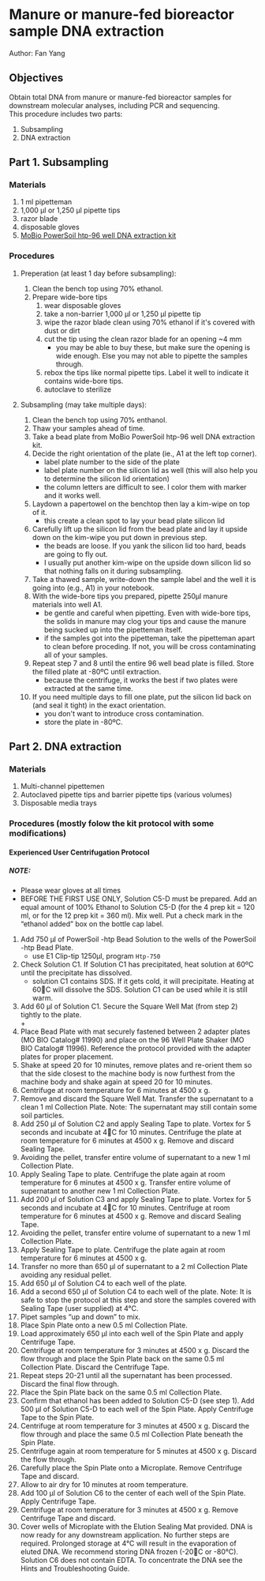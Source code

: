 # Manure or manure-fed bioreactor sample DNA extraction
Author: Fan Yang    


## Objectives   
Obtain total DNA from manure or manure-fed bioreactor samples for downstream molecular analyses, including PCR and sequencing.    
This procedure includes two parts:    
1. Subsampling     
2. DNA extraction   

## Part 1. Subsampling 

### Materials   
1. 1 ml pipetteman   
2. 1,000 µl or 1,250 µl pipette tips   
3. razor blade    
4. disposable gloves    
5. [MoBio PowerSoil htp-96 well DNA extraction kit](https://mobio.com/products/high-through-put/soil/powersoilr-htp-96-well-soil-dna-isolation-kit.html)    

### Procedures 
1. Preperation (at least 1 day before subsampling):
    1. Clean the bench top using 70% ethanol.      
    1. Prepare wide-bore tips   
        1. wear disposable gloves    
        1. take a non-barrier 1,000 µl or 1,250 µl pipette tip
        2. wipe the razor blade clean using 70% ethanol if it's covered with dust or dirt     
        3. cut the tip using the clean razor blade for an opening ~4 mm         
             + you may be able to buy these, but make sure the opening is wide enough. Else you may not able to pipette the samples through.    
        4. rebox the tips like normal pipette tips. Label it well to indicate it contains wide-bore tips.    
        5. autoclave to sterilize 
    
2. Subsampling (may take multiple days):    
    1. Clean the bench top using 70% enthanol.    
    2. Thaw your samples ahead of time.        
    3. Take a bead plate from MoBio PowerSoil htp-96 well DNA extraction kit.    
    4. Decide the right orientation of the plate (ie., A1 at the left top corner).    
        + label plate number to the side of the plate    
        + label plate number on the silicon lid as well (this will also help you to determine the silicon lid orientation)    
        + the column letters are difficult to see. I color them with marker and it works well.   
    5. Laydown a papertowel on the benchtop then lay a kim-wipe on top of it.    
        + this create a clean spot to lay your bead plate silicon lid    
    6. Carefully lift up the silicon lid from the bead plate and lay it upside down on the kim-wipe you put down in previous step.       
        + the beads are loose. If you yank the silicon lid too hard, beads are going to fly out.    
        + I usually put another kim-wipe on the upside down silicon lid so that nothing falls on it during subsampling.    
    7. Take a thawed sample, write-down the sample label and the well it is going into (e.g., A1) in your notebook.    
    8. With the wide-bore tips you prepared, pipette 250µl manure materials into well A1.   
        + be gentle and careful when pipetting. Even with wide-bore tips, the solids in manure may clog your tips and cause the manure being sucked up into the pipetteman itself.    
        + if the samples got into the pipetteman, take the pipetteman apart to clean before proceding. If not, you will be cross contaminating all of your samples.    
    9. Repeat step 7 and 8 until the entire 96 well bead plate is filled. Store the filled plate at -80ºC until extraction.    
        + because the centrifuge, it works the best if two plates were extracted at the same time.     
    10. If you need multiple days to fill one plate, put the silicon lid back on (and seal it tight) in the exact orientation.    
        + you don't want to introduce cross contamination.    
        + store the plate in -80ºC.   


## Part 2. DNA extraction    

### Materials    
1. Multi-channel pipettemen    
2. Autoclaved pipette tips and barrier pipette tips (various volumes)   
3. Disposable media trays    

### Procedures (mostly folow the kit protocol with some modifications)   
#### Experienced User Centrifugation Protocol    
##### NOTE:
+ Please wear gloves at all times     
+ BEFORE THE FIRST USE ONLY, Solution C5-D must be prepared. Add an equal amount of
100% Ethanol to Solution C5-D (for the 4 prep kit = 120 ml, or for the 12 prep kit = 360 ml).
Mix well. Put a check mark in the “ethanol added” box on the bottle cap label.

1. Add 750 µl of PowerSoil
-htp Bead Solution to the wells of the PowerSoil
-htp Bead Plate.    
    + use E1 Clip-tip 1250µl, program `Htp-750`    
2. Check Solution C1. If Solution C1 has precipitated, heat solution at 60ºC until the precipitate has
dissolved.
    + solution C1 contains SDS. If it gets cold, it will precipitate. Heating at 60C will dissolve the
SDS. Solution C1 can be used while it is still warm.     
3. Add 60 µl of Solution C1. Secure the Square Well Mat (from step 2) tightly to the plate.     
    + 
6. Place Bead Plate with mat securely fastened between 2 adapter plates (MO BIO Catalog# 11990)
and place on the 96 Well Plate Shaker (MO BIO Catalog# 11996). Reference the protocol provided
with the adapter plates for proper placement.
7. Shake at speed 20 for 10 minutes, remove plates and re-orient them so that the side closest to the
machine body is now furthest from the machine body and shake again at speed 20 for 10 minutes.
8. Centrifuge at room temperature for 6 minutes at 4500 x g.
9. Remove and discard the Square Well Mat. Transfer the supernatant to a clean 1 ml Collection Plate.
Note: The supernatant may still contain some soil particles.
10. Add 250 µl of Solution C2 and apply Sealing Tape to plate. Vortex for 5 seconds and incubate at 4C
for 10 minutes. Centrifuge the plate at room temperature for 6 minutes at 4500 x g. Remove and
discard Sealing Tape.
11. Avoiding the pellet, transfer entire volume of supernatant to a new 1 ml Collection Plate.
12. Apply Sealing Tape to plate. Centrifuge the plate again at room temperature for 6 minutes at
4500 x g. Transfer entire volume of supernatant to another new 1 ml Collection Plate.
13. Add 200 µl of Solution C3 and apply Sealing Tape to plate. Vortex for 5 seconds and incubate at 4C
for 10 minutes. Centrifuge at room temperature for 6 minutes at 4500 x g. Remove and discard
Sealing Tape.
14. Avoiding the pellet, transfer entire volume of supernatant to a new 1 ml Collection Plate.
15. Apply Sealing Tape to plate. Centrifuge the plate again at room temperature for 6 minutes at
4500 x g.
16. Transfer no more than 650 µl of supernatant to a 2 ml Collection Plate avoiding any residual pellet.
17. Add 650 µl of Solution C4 to each well of the plate.
18. Add a second 650 µl of Solution C4 to each well of the plate.
Note: It is safe to stop the protocol at this step and store the samples covered with
Sealing Tape (user supplied) at 4°C.
19. Pipet samples “up and down” to mix.
20. Place Spin Plate onto a new 0.5 ml Collection Plate.
21. Load approximately 650 µl into each well of the Spin Plate and apply Centrifuge Tape.
22. Centrifuge at room temperature for 3 minutes at 4500 x g. Discard the flow through and place the
Spin Plate back on the same 0.5 ml Collection Plate. Discard the Centrifuge Tape.
23. Repeat steps 20-21 until all the supernatant has been processed. Discard the final flow through.
24. Place the Spin Plate back on the same 0.5 ml Collection Plate.
25. Confirm that ethanol has been added to Solution C5-D (see step 1). Add 500 µl of Solution C5-D
to each well of the Spin Plate. Apply Centrifuge Tape to the Spin Plate.
26. Centrifuge at room temperature for 3 minutes at 4500 x g. Discard the flow through and place the
same 0.5 ml Collection Plate beneath the Spin Plate.
27. Centrifuge again at room temperature for 5 minutes at 4500 x g. Discard the flow through.
28. Carefully place the Spin Plate onto a Microplate. Remove Centrifuge Tape and discard.
29. Allow to air dry for 10 minutes at room temperature.
30. Add 100 µl of Solution C6 to the center of each well of the Spin Plate. Apply Centrifuge Tape.
31. Centrifuge at room temperature for 3 minutes at 4500 x g. Remove Centrifuge Tape and discard.
32. Cover wells of Microplate with the Elution Sealing Mat provided. DNA is now ready for any
downstream application. No further steps are required.
Prolonged storage at 4°C will result in the evaporation of eluted DNA. We recommend storing DNA
frozen (-20C or -80°C). Solution C6 does not contain EDTA. To concentrate the DNA see the Hints
and Troubleshooting Guide. 
